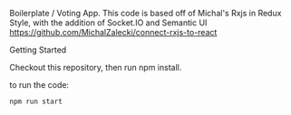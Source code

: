 Boilerplate / Voting App.
This code is based off of Michal's Rxjs in Redux Style, with the addition of Socket.IO and Semantic UI
https://github.com/MichalZalecki/connect-rxjs-to-react


Getting Started

Checkout this repository, then run npm install.

to run the code:

```
npm run start

```

